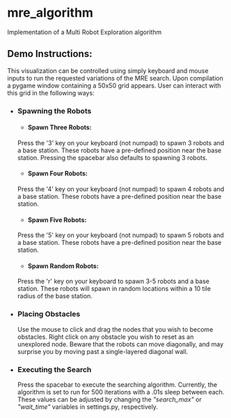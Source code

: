 # mre_algorithm
Implementation of a Multi Robot Exploration algorithm

## Demo Instructions:

This visualization can be controlled using simply keyboard and mouse
inputs to run the requested variations of the MRE search. Upon compilation
a pygame window containing a 50x50 grid appears. User can interact with this
grid in the following ways:

- ### Spawning the Robots
  - #### Spawn Three Robots:
  Press the '3' key on your keyboard (not numpad) to spawn 3 robots and a base
  station. These robots have a pre-defined position near the base station. 
  Pressing the spacebar also defaults to spawning 3 robots.

  - #### Spawn Four Robots:
  Press the '4' key on your keyboard (not numpad) to spawn 4 robots and a base
  station. These robots have a pre-defined position near the base station.

  - #### Spawn Five Robots:
  Press the '5' key on your keyboard (not numpad) to spawn 5 robots and a base
  station. These robots have a pre-defined position near the base station.

  - #### Spawn Random Robots:
  Press the 'r' key on your keyboard to spawn 3-5 robots and a base
  station. These robots will spawn in random locations within a 10 tile 
  radius of the base station.

- ### Placing Obstacles
  Use the mouse to click and drag the nodes that you wish to become obstacles.
  Right click on any obstacle you wish to reset as an unexplored node. Beware
  that the robots can move diagonally, and may surprise you by moving past a 
  single-layered diagonal wall.

- ### Executing the Search
  Press the spacebar to execute the searching algorithm. Currently, the algorithm
  is set to run for 500 iterations with a .01s sleep between each. These values can be
  adjusted by changing the *"search_max"* or *"wait_time"* variables in settings.py, respectively.
